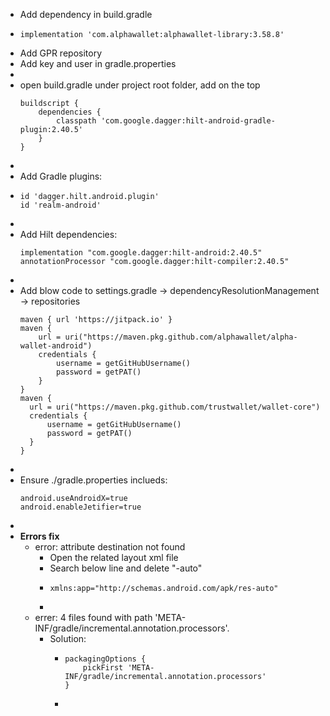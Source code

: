 - Add dependency in build.gradle
- ```
  implementation 'com.alphawallet:alphawallet-library:3.58.8'
  ```
- Add GPR repository
- Add key and user in gradle.properties
-
- open build.gradle under project root folder, add on the top
  ```
  buildscript {
      dependencies {
          classpath 'com.google.dagger:hilt-android-gradle-plugin:2.40.5'
      }
  }
  ```
-
- Add Gradle plugins:
- ```
  id 'dagger.hilt.android.plugin'
  id 'realm-android'
  ```
-
- Add Hilt dependencies:
  ```
  implementation "com.google.dagger:hilt-android:2.40.5"
  annotationProcessor "com.google.dagger:hilt-compiler:2.40.5"
  ```
-
- Add blow code to settings.gradle -> dependencyResolutionManagement -> repositories
  ```
  maven { url 'https://jitpack.io' }
  maven {
      url = uri("https://maven.pkg.github.com/alphawallet/alpha-wallet-android")
      credentials {
          username = getGitHubUsername()
          password = getPAT()
      }
  }
  maven {
  	url = uri("https://maven.pkg.github.com/trustwallet/wallet-core")
  	credentials {
  		username = getGitHubUsername()
  		password = getPAT()
  	}
  }
  ```
-
- Ensure ./gradle.properties inclueds:
  ```
  android.useAndroidX=true
  android.enableJetifier=true
  ```
-
- **Errors fix**
	- error: attribute destination not found
		- Open the related layout xml file
		- Search below line and delete "-auto"
		- ```
		  xmlns:app="http://schemas.android.com/apk/res-auto"
		  ```
		-
	- errer: 4 files found with path 'META-INF/gradle/incremental.annotation.processors'.
		- Solution:
			- ```
			  packagingOptions {
			      pickFirst 'META-INF/gradle/incremental.annotation.processors'
			  }
			  ```
			-